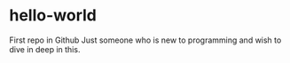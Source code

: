 # hello-world
First repo in Github
Just someone who is new to programming and wish to dive in deep in this.
